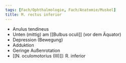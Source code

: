 ```yaml
---
tags: [Fach/Ophthalmologie, Fach/Anatomie/Muskel]
title: M. rectus inferior
---
```

*   Anulus tendineus
*   Unten (mittig) am [[Bulbus oculi]] (vor dem Äquator)
*   Depression (Bewegung)
*   Adduktion
*   Geringe Außenrotation
*   [[N. oculomotorius (III)]]: R. inferior